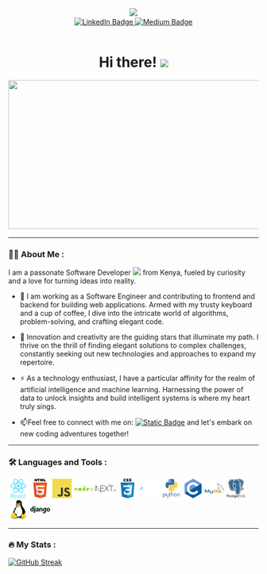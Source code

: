 <div id='header' align='center'>
  <img src='https://media.giphy.com/media/paTz7UZbPfTZFRYnnB/giphy.gif' width='100'/>
  <div id='badges'>
    <a href='https://www.linkedin.com/in/mercychelangatkorir/'>
      <img src='https://img.shields.io/badge/LinkedIn-blue?style=for-the-badge&logo=linkedin&logoColor=white' alt='LinkedIn Badge' />
    </a>
    <a href='https://medium.com/@mcthegreat78'>
      <img src='https://img.shields.io/badge/Medium-black?style=for-the-badge&logo=medium&logoColor=white' alt='Medium Badge' />
    </a>
  </div>
  <img src='https://komarev.com/ghpvc/?username=MercyKorir&style=flat-square&color=blue' alt='' />
  <h1>
    Hi there!
    <img src='https://media.giphy.com/media/hvRJCLFzcasrR4ia7z/giphy.gif' width='30px' />
  </h1>
</div>
<div align='center'>
  <img src='https://media.giphy.com/media/L1R1tvI9svkIWwpVYr/giphy.gif' width='600' height='300'/>
</div>

---

### :woman_technologist: About Me :
I am a passonate Software Developer <img src="https://media.giphy.com/media/WUlplcMpOCEmTGBtBW/giphy.gif" width="30"> from Kenya, fueled by curiosity and a love for turning ideas into reality.
- :telescope: I am working as a Software Engineer and contributing to frontend and backend for building web applications. Armed with my trusty keyboard and a cup of coffee, I dive into the intricate world of algorithms, problem-solving, and crafting elegant code.

- :seedling:  Innovation and creativity are the guiding stars that illuminate my path. I thrive on the thrill of finding elegant solutions to complex challenges, constantly seeking out new technologies and approaches to expand my repertoire.

- :zap: As a technology enthusiast, I have a particular affinity for the realm of artificial intelligence and machine learning. Harnessing the power of data to unlock insights and build intelligent systems is where my heart truly sings.

- :mailbox:Feel free to connect with me on: [![Static Badge](https://img.shields.io/badge/LinkedIn-blue?style=plastic&logo=linkedin&logoColor=white)](https://www.linkedin.com/in/mercychelangatkorir/) and let's embark on new coding adventures together!

---

### :hammer_and_wrench: Languages and Tools :
<div>
  <img src='https://github.com/devicons/devicon/blob/master/icons/react/react-original-wordmark.svg' width='40' height='40'/>
  <img src='https://github.com/devicons/devicon/blob/master/icons/html5/html5-original-wordmark.svg' width='40' height='40'/>
  <img src='https://github.com/devicons/devicon/blob/master/icons/javascript/javascript-original.svg' width='40' height='40'/>
  <img src='https://github.com/devicons/devicon/blob/master/icons/nodejs/nodejs-plain-wordmark.svg' width='40' height='40'/>
  <img src='https://github.com/devicons/devicon/blob/master/icons/nextjs/nextjs-original-wordmark.svg' width='40' height='40'/>
  <img src='https://github.com/devicons/devicon/blob/master/icons/css3/css3-original-wordmark.svg' width='40' height='40'/>
  <img src='https://github.com/devicons/devicon/blob/master/icons/tailwindcss/tailwindcss-original-wordmark.svg' width='40' height='40'/>
  <img src='https://github.com/devicons/devicon/blob/master/icons/python/python-original-wordmark.svg' width='40' height='40'/>
  <img src='https://github.com/devicons/devicon/blob/master/icons/c/c-original.svg' width='40' height='40'/>
  <img src='https://github.com/devicons/devicon/blob/master/icons/mysql/mysql-original-wordmark.svg' width='40' height='40'/>
  <img src='https://github.com/devicons/devicon/blob/master/icons/postgresql/postgresql-original-wordmark.svg' width='40' height='40'/>
  <img src='https://github.com/devicons/devicon/blob/master/icons/linux/linux-original.svg' width='40' height='40'/>
  <img src='https://github.com/devicons/devicon/blob/master/icons/django/django-plain-wordmark.svg' width='40' height='40'/>
</div>

---

### :fire: My Stats :
[![GitHub Streak](https://streak-stats.demolab.com/?user=MercyKorir&theme=tokyonight&hide_border=true&background=000000)](https://git.io/streak-stats)


